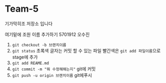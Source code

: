 # Team-5
기가막히조 저장소 입니다

여기밑에 조원 이름 추가하기
5701912 오수진

1. `git checkout -b 브랜치이름`
2. `git status` 초록색 글자는 커밋 할 수 있는 파일 빨간색은 `git add 파일이름`으로stage에 추가
3. `git add REAME.md`
4. `git commit -m "뭐 수정해해는지"` git에 커밋
5. `git push -u origin 브랜치이름` git에푸시

